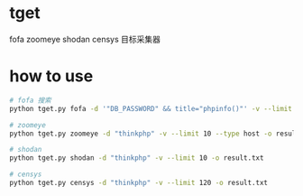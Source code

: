 # tget

fofa zoomeye shodan censys 目标采集器

# how to use

```bash
# fofa 搜索
python tget.py fofa -d '"DB_PASSWORD" && title="phpinfo()"' -v --limit 150 -o result.txt

# zoomeye
python tget.py zoomeye -d "thinkphp" -v --limit 10 --type host -o result.txt

# shodan
python tget.py shodan -d "thinkphp" -v --limit 10 -o result.txt

# censys
python tget.py censys -d "thinkphp" -v --limit 120 -o result.txt
```
